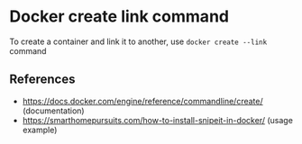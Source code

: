 # Docker create link command

To create a container and link it to another, use `docker create --link` command

## References

* https://docs.docker.com/engine/reference/commandline/create/ (documentation)
* https://smarthomepursuits.com/how-to-install-snipeit-in-docker/ (usage example)

